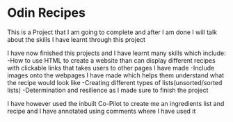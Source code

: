# Odin Recipes
This is a Project that I am going to complete and after I am done I will talk about the skills I have learnt through this project

I have now finished this projects and I have learnt many skills which include:
-How to use HTML to create a website than can display different recipes with clickable links that takes users to other pages I have made
-Include images onto the webpages I have made which helps them understand what the recipe would look like
-Creating different types of lists(unsorted/sorted lists)
-Determination and resilience as I made sure to finish the project

I have however used the inbuilt Co-Pilot to create me an ingredients list and recipe and I have annotated using comments where I have used it
